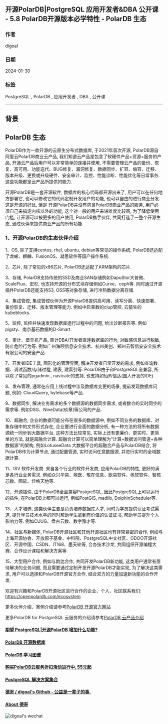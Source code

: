 ## 开源PolarDB|PostgreSQL 应用开发者&DBA 公开课 - 5.8 PolarDB开源版本必学特性 - PolarDB 生态          
                                        
### 作者                                        
digoal                                        
                                        
### 日期                                        
2024-01-30                                       
                                        
### 标签                                        
PostgreSQL , PolarDB , 应用开发者 , DBA , 公开课                              
                                        
----                                        
                                        
## 背景        
    
## PolarDB 生态    
PolarDB作为一款开源的云原生分布式数据库, 于2021年首次开源, PolarDB源自阿里云PolarDB商业云产品, 我们知道云产品是包含了软硬件产品+资源+服务的产品, 开通云产品后用户可以非常简单的连接并使用, 不需要管理云产品的备份、恢复、高可用、功能迭代、BUG修复、漏洞修复、数据同步、扩容、缩容、迁移、版本升级、更换或升级硬件、安全审计、监控、性能诊断、性能优化等日常事务. 这些功能都是云产品所提供的能力.   
  
开源PolarDB是一套开源软件, 数据库的核心代码都开源出来了, 用户可以在任何地方部署它, 也可以修改它的代码定制开发用户的功能, 也可以自由的进行商业分发. 这是开源的好处, 但是 开源PolarDB并没有包含PolarDB商业产品的服务, 用户必须自己来搞定内核以外的功能, 这个对一般的用户来讲难度比较高, 为了降低使用门槛, 让开源可以被更多的用户使用, PolarDB携手伙伴, 共同打造了一整个开源生态, 通过伙伴来提供商业产品的所有功能.     
  
### 1、开源PolarDB的生态伙伴介绍
  
1、OS, 除了支持centos, rhel, ubuntu, debian等常见的操作系统, PolarDB还适配了龙蜥、麒麟、FusionOS、凝思软件等国产操作系统.   
  
2、芯片, 除了常见的x86芯片, PolarDB还适配了ARM架构的芯片.    
  
3、存储, PolarDB支持传统的SSD及商业SAN存储例如DapuStor大普微、ScaleFlux、宏杉, 也支持开源的分布式块存储例如Curve、ceph等. 同时通过开源插件PolarDB还能支持S3, OSS等对象存储, 进行冷热数据分离存储.   
  
4、集成管控, 集成管控伙伴为开源PolarDB提供高可用、读写分离、快速部署、备份恢复、迁移、版本管理等能力. 例如中启乘数的clup管控, 云猿生的kubeblocks.    
  
5、监控, 监控并快速发现数据库运行过程中的问题, 给出诊断报告等. 例如pigsty、南京基石数据的D-Smart.    
  
6、审计、堡垒机产品, 审计DBA/开发者直连数据库的行为, 对敏感信息进行脱敏, 防止危险行为等. 例如广州海颐信息安全技术、杭州美创、郑州云智信安安全技术有限公司的安全产品.   
  
7、开发者IDE工具, 图形化的管理界面, 解决开发者日常开发的需求, 例如查询数据、调试函数/存储过程, 建表, 建索引等. PolarDB由于和PostgreSQL全兼容, 所以除了常见的pgadmin , navicate的支持, 也支持如恒辉信达(国人开发的IDE).   
  
8、发布管理, 通常在应用上线过程中涉及数据库变更的场景, 提前发现数据库问题, 例如: CloudQuery, bytebase等产品.   
  
9、数据同步, 解决业务需求的多个数据源的数据同步需求, 或者数仓的实时同步的需求等. 例如DSG、NineData(玖章)等公司的产品.    
  
10、超融合, 企业的数据可能分布在很多的数据源中, 例如不同业务的数据库、对象存储中的文件形式存在, 企业要进行全面的数据分析, 有一种方法的将所有数据源统一同步到大数据平台, 这种方法比较常见, 实际上还有更廉价、更实时、更简单的方法, 就是超融合计算. 超融合计算可以简单理解为“计算+数据访问管道+各种数据源”的架构, 例如LotuseeData 大数据平台的超融合产品与PolarDB结合, 将PolarDB作为计算节点, 通过配置管道, 实时访问任意数据源, 并进行实时的全域数据计算.   
  
11、ISV 软件开发商. 来自各个行业的软件开发商, 应用PolarDB的特性, 更好的满足各行业业务需求. 例如众兴华易、鼎医、敬在信息、欧易软件、帆软软件、智核芯数、图软、佳格天地等.    
  
12、开源插件, 由于PolarDB全面兼容PostgreSQL, 因此PostgreSQL上可以运行的插件, 在PolarDB上都可以运行, 例如PostGIS, madlib, DolphinScheduler等.   
  
13、人才培养, 这类伙伴主要是负责培养数据库人才, 同时为学员提供认证考试渠道, 提升学员技术水平的同时帮助学生拿到有价值的认证证书, 帮助学员提升个人影响力等. 例如CUUG、盘古云数、数字豫才等.     
  
14、社区与新媒体, PolarDB开源社区和其他开源社区也有非常紧密的合作, 例如与上海开源协会、开放原子基金、中科院、PostgreSQL中文社区、ODOO开源社区、开源中国、CSDN、IT168、墨天轮等, 合办技术沙龙, 共同组织开源编程大赛、合作设计课程和解决方案等.    
  
15、大型用户合作, 例如与韵达合作, 共同开发PolarDB新功能, 这类用户通常有亟待解决的业务问题, 而且需要通过定制开发开源PolarDB才能实现, 为了解决这类需求, 用户可以选择和PolarDB开源官方合作, 结合双方的力量加速新功能的合作开发.   
  
  
欢迎有兴趣和PolarDB开源社区进行合作的企业、个人、社区联系我们: https://openpolardb.com/ecosystem    
    
更多伙伴介绍、案例介绍请参考[PolarDB 开源官方网站](https://openpolardb.com/home)   
    
更多PolarDB for PostgreSQL 云服务的介绍请参考[PolarDB 云产品介绍](https://www.aliyun.com/product/apsaradb/polardbpg)  
  
  
  
#### [期望 PostgreSQL|开源PolarDB 增加什么功能?](https://github.com/digoal/blog/issues/76 "269ac3d1c492e938c0191101c7238216")
  
  
#### [PolarDB 开源数据库](https://openpolardb.com/home "57258f76c37864c6e6d23383d05714ea")
  
  
#### [PolarDB 学习图谱](https://www.aliyun.com/database/openpolardb/activity "8642f60e04ed0c814bf9cb9677976bd4")
  
  
#### [购买PolarDB云服务折扣活动进行中, 55元起](https://www.aliyun.com/activity/new/polardb-yunparter?userCode=bsb3t4al "e0495c413bedacabb75ff1e880be465a")
  
  
#### [PostgreSQL 解决方案集合](../201706/20170601_02.md "40cff096e9ed7122c512b35d8561d9c8")
  
  
#### [德哥 / digoal's Github - 公益是一辈子的事.](https://github.com/digoal/blog/blob/master/README.md "22709685feb7cab07d30f30387f0a9ae")
  
  
#### [About 德哥](https://github.com/digoal/blog/blob/master/me/readme.md "a37735981e7704886ffd590565582dd0")
  
  
![digoal's wechat](../pic/digoal_weixin.jpg "f7ad92eeba24523fd47a6e1a0e691b59")
  

